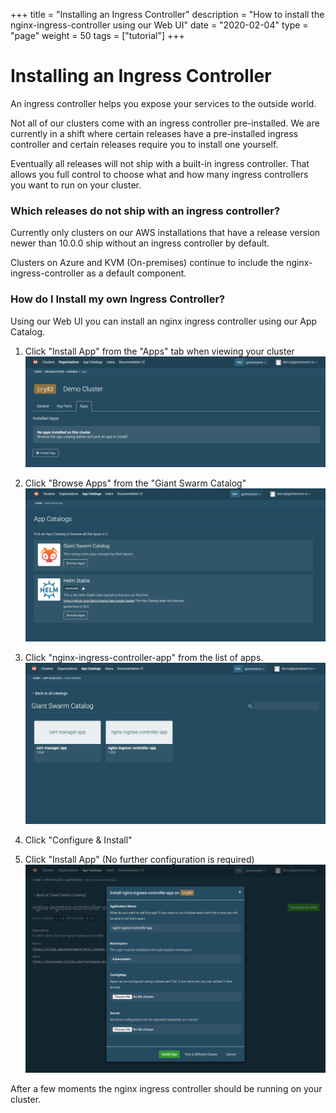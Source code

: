 +++
title = "Installing an Ingress Controller"
description = "How to install the nginx-ingress-controller using our Web UI"
date = "2020-02-04"
type = "page"
weight = 50
tags = ["tutorial"]
+++


# Installing an Ingress Controller

An ingress controller helps you expose your services to the outside world.

Not all of our clusters come with an ingress controller pre-installed. We are
currently in a shift where certain releases have a pre-installed ingress controller
and certain releases require you to install one yourself.

Eventually all releases will not ship with a built-in ingress controller. That
allows you full control to choose what and how many ingress controllers you
want to run on your cluster.

### Which releases do not ship with an ingress controller?

Currently only clusters on our AWS installations that have a release version
newer than 10.0.0 ship without an ingress controller by default.

Clusters on Azure and KVM (On-premises) continue to include the nginx-ingress-controller
as a default component.

### How do I Install my own Ingress Controller?

Using our Web UI you can install an nginx ingress controller using our App Catalog.

1. Click "Install App" from the "Apps" tab when viewing your cluster
  ![Cluster detail screen showing install app button](cluster-detail.png)

2. Click "Browse Apps" from the "Giant Swarm Catalog"
  ![List of app catalogs including the Giant Swarm Catalog](catalog-list.png)

3. Click "nginx-ingress-controller-app" from the list of apps.
  ![List of apps in the Giant Swarm Catalog](app-list.png)

4. Click "Configure & Install"

5. Click "Install App" (No further configuration is required)
  ![App installation modal](install-app-modal.png)

After a few moments the nginx ingress controller should be running on your cluster.
